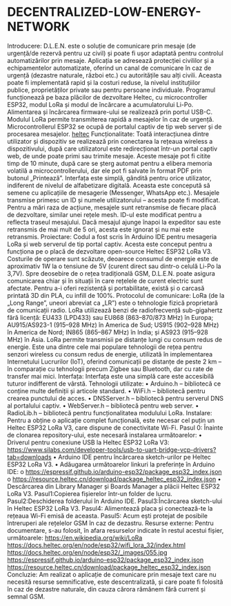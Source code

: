 # DECENTRALIZED-LOW-ENERGY-NETWORK
Introducere:
D.L.E.N. este o soluție de comunicare prin mesaje (de urgență/de rezervă pentru uz civil) și poate fi ușor adaptată pentru controlul automatizărilor prin mesaje.
Aplicația se adresează protecției civililor și a echipamentelor automatizate, oferind un canal de comunicare în caz de urgență (dezastre naturale, război etc.) cu autoritățile sau alți civili.
Aceasta poate fi implementată rapid și la costuri reduse, la nivelul instituțiilor publice, proprietăților private sau pentru persoane individuale.
Programul funcționează pe baza plăcilor de dezvoltare Heltec, cu microcontroller ESP32, modul LoRa și modul de încărcare a acumulatorului Li-Po. 
Alimentarea și încărcarea firmware-ului se realizează prin portul USB-C. 
Modulul LoRa permite transmiterea rapidă a mesajelor în caz de urgență. Microcontrollerul ESP32 se ocupă de portalul captiv de tip web server și de procesarea mesajelor.
[heltec](https://github.com/user-attachments/assets/dbe7e38d-718f-4415-877b-601e86b4a70f)
Funcționalitate:
Toată interacțiunea dintre utilizator și dispozitiv se realizează prin conectarea la rețeaua wireless a dispozitivului, după care utilizatorul este redirecționat într-un portal captiv web, de unde poate primi sau trimite mesaje.
Aceste mesaje pot fi citite timp de 10 minute, după care se șterg automat pentru a elibera memoria volatilă a microcontrollerului, dar ele pot fi salvate în format PDF prin butonul „Printează”.
Interfața este simplă, gândită pentru orice utilizator, indiferent de nivelul de alfabetizare digitală. 
Aceasta este concepută să semene cu aplicațiile de mesagerie (Messenger, WhatsApp etc.).
Mesajele transmise primesc un ID și numele utilizatorului – acesta poate fi modificat.
Pentru a mări raza de acțiune, mesajele sunt retransmise de fiecare placă de dezvoltare, similar unei rețele mesh. 
ID-ul este modificat pentru a reflecta traseul mesajului. Dacă mesajul ajunge înapoi la expeditor sau este retransmis de mai mult de 5 ori, acesta este ignorat și nu mai este retransmis.
Proiectare:
Codul a fost scris în Arduino IDE pentru mesageria LoRa și web serverul de tip portal captiv. Acesta este conceput pentru a funcționa pe o placă de dezvoltare open-source Heltec ESP32 LoRa V3.
Costurile de operare sunt scăzute, deoarece consumul de energie este de aproximativ 1W la o tensiune de 5V (curent direct sau dintr-o celulă Li-Po la 3,7V).
Spre deosebire de o rețea tradițională GSM, D.L.E.N. poate asigura comunicarea chiar și în situații în care rețelele de curent electric sunt afectate.
Pentru a-i oferi rezistență și portabilitate, există și o carcasă printată 3D din PLA, cu infill de 100%.
Protocolul de comunicare:
LoRa (de la „Long Range”, uneori abreviat ca „LR”) este o tehnologie fizică proprietară de comunicații radio. LoRa utilizează benzi de radiofrecvență sub-gigahertz fără licență:
EU433 (LPD433) sau EU868 (863–870/873 MHz) în Europa; AU915/AS923-1 (915–928 MHz) în America de Sud; US915 (902–928 MHz) în America de Nord; IN865 (865–867 MHz) în India; și AS923 (915–928 MHz) în Asia.
LoRa permite transmisii pe distanțe lungi cu consum redus de energie.
Este una dintre cele mai populare tehnologii de rețea pentru senzori wireless cu consum redus de energie, 
utilizată în implementarea Internetului Lucrurilor (IoT), oferind comunicații pe distanțe de peste 2 km – în comparație cu tehnologii precum Zigbee sau Bluetooth, dar cu rate de transfer mai mici.
Interfața:
Interfața este una simplă care este accesibilă tuturor indifferent de vârstă.
Tehnologii utilizate:
•	Arduino.h – bibliotecă ce conține multe definiții și articole standard.
•	WiFi.h – bibliotecă pentru crearea punctului de acces.
•	DNSServer.h – bibliotecă pentru serverul DNS al portalului captiv.
•	WebServer.h – bibliotecă pentru web server.
•	RadioLib.h – bibliotecă pentru funcționalitatea modulului LoRa.
Instalare:
Pentru a obține o aplicație complet funcțională, este necesar cel puțin un Heltec ESP32 LoRa V3, care dispune de conectivitate Wi-Fi.
Pasul 0:
Înainte de clonarea repository-ului, este necesară instalarea următoarelor:
•	Driverul pentru conexiune USB la Heltec ESP32 LoRa V3:
https://www.silabs.com/developer-tools/usb-to-uart-bridge-vcp-drivers?tab=downloads
•	Arduino IDE pentru încărcarea sketch-urilor pe Heltec ESP32 LoRa V3.
•	Adăugarea următoarelor linkuri la preferințe în Arduino IDE:
o	https://espressif.github.io/arduino-esp32/package_esp32_index.json
o	https://resource.heltec.cn/download/package_heltec_esp32_index.json
•	Descărcarea din Library Manager și Boards Manager a plăcii Heltec ESP32 LoRa V3.
Pasul1:Copierea fișierelor într-un folder de lucru.
Pasul2:Deschiderea folderului în Arduino IDE.
Pasul3:Încărcarea sketch-ului în Heltec ESP32 LoRa V3.
Pasul4: Alimentează placa și conectează-te la rețeaua Wi-Fi emisă de aceasta.
Pasul5: Acum ești protejat de posibile întreruperi ale rețelelor GSM în caz de dezastru.
Resurse externe: Pentru documentare, s-au folosit, în afara resurselor indicate în restul acestui fișier, următoarele: 
https://en.wikipedia.org/wiki/LoRa 
https://docs.heltec.org/en/node/esp32/wifi_lora_32/index.html 
https://docs.heltec.org/en/node/esp32/_images/055.jpg
https://espressif.github.io/arduino-esp32/package_esp32_index.json https://resource.heltec.cn/download/package_heltec_esp32_index.json
Concluzie:
Am realizat o aplicație de comunicare prin mesaje text care nu necesită resurse semnificative, este descentralizată, și care poate fi folosită în caz de dezastre naturale, din cauza cărora rămânem fără current și semnal GSM.

